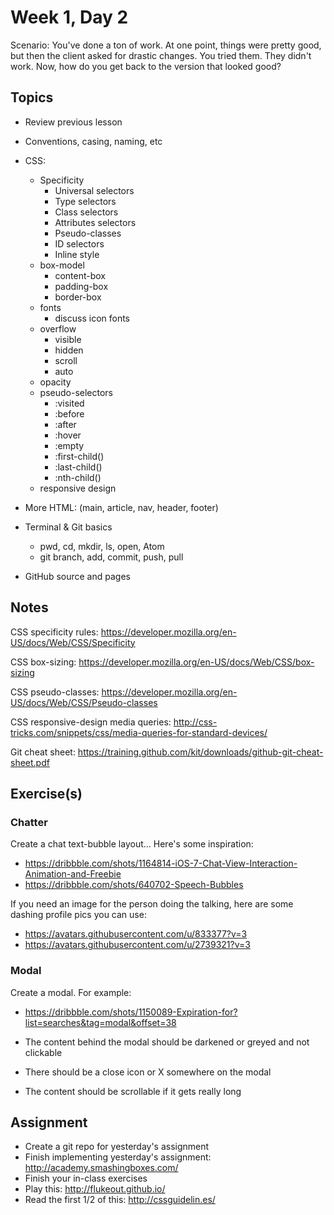 # Week 1, Day 2

Scenario: You've done a ton of work. At one point, things were pretty good, but
then the client asked for drastic changes. You tried them. They didn't work.
Now, how do you get back to the version that looked good?

## Topics

- Review previous lesson
- Conventions, casing, naming, etc
- CSS:
  - Specificity
    - Universal selectors
    - Type selectors
    - Class selectors
    - Attributes selectors
    - Pseudo-classes
    - ID selectors
    - Inline style
  - box-model
    - content-box
    - padding-box
    - border-box
  - fonts
    - discuss icon fonts
  - overflow
    - visible
    - hidden
    - scroll
    - auto
  - opacity
  - pseudo-selectors
    - :visited
    - :before
    - :after
    - :hover
    - :empty
    - :first-child()
    - :last-child()
    - :nth-child()
  - responsive design
- More HTML: (main, article, nav, header, footer)

- Terminal & Git basics
  - pwd, cd, mkdir, ls, open, Atom
  - git branch, add, commit, push, pull
- GitHub source and pages

## Notes

CSS specificity rules:
https://developer.mozilla.org/en-US/docs/Web/CSS/Specificity

CSS box-sizing:
https://developer.mozilla.org/en-US/docs/Web/CSS/box-sizing

CSS pseudo-classes:
https://developer.mozilla.org/en-US/docs/Web/CSS/Pseudo-classes

CSS responsive-design media queries:
http://css-tricks.com/snippets/css/media-queries-for-standard-devices/

Git cheat sheet:
https://training.github.com/kit/downloads/github-git-cheat-sheet.pdf

## Exercise(s)

### Chatter

Create a chat text-bubble layout... Here's some inspiration:

- https://dribbble.com/shots/1164814-iOS-7-Chat-View-Interaction-Animation-and-Freebie
- https://dribbble.com/shots/640702-Speech-Bubbles

If you need an image for the person doing the talking, here are some dashing
profile pics you can use:

- https://avatars.githubusercontent.com/u/833377?v=3
- https://avatars.githubusercontent.com/u/2739321?v=3

### Modal

Create a modal. For example:

- https://dribbble.com/shots/1150089-Expiration-for?list=searches&tag=modal&offset=38

- The content behind the modal should be darkened or greyed and not clickable
- There should be a close icon or X somewhere on the modal
- The content should be scrollable if it gets really long

## Assignment

- Create a git repo for yesterday's assignment
- Finish implementing yesterday's assignment: http://academy.smashingboxes.com/
- Finish your in-class exercises
- Play this: http://flukeout.github.io/
- Read the first 1/2 of this: http://cssguidelin.es/
